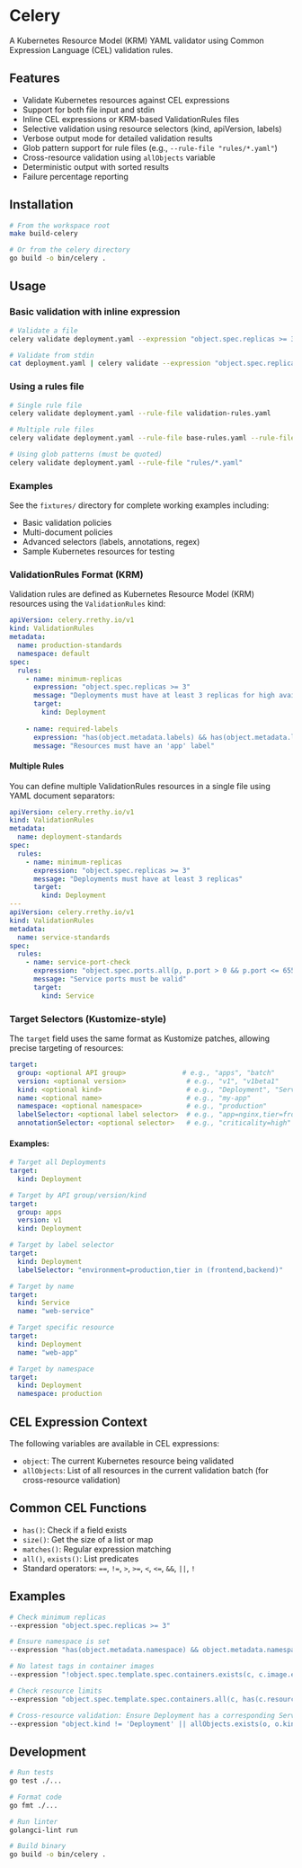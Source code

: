 # Celery

A Kubernetes Resource Model (KRM) YAML validator using Common Expression Language (CEL) validation rules.

## Features

- Validate Kubernetes resources against CEL expressions
- Support for both file input and stdin
- Inline CEL expressions or KRM-based ValidationRules files
- Selective validation using resource selectors (kind, apiVersion, labels)
- Verbose output mode for detailed validation results
- Glob pattern support for rule files (e.g., `--rule-file "rules/*.yaml"`)
- Cross-resource validation using `allObjects` variable
- Deterministic output with sorted results
- Failure percentage reporting

## Installation

```bash
# From the workspace root
make build-celery

# Or from the celery directory
go build -o bin/celery .
```

## Usage

### Basic validation with inline expression

```bash
# Validate a file
celery validate deployment.yaml --expression "object.spec.replicas >= 3"

# Validate from stdin
cat deployment.yaml | celery validate --expression "object.spec.replicas >= 3"
```

### Using a rules file

```bash
# Single rule file
celery validate deployment.yaml --rule-file validation-rules.yaml

# Multiple rule files
celery validate deployment.yaml --rule-file base-rules.yaml --rule-file prod-rules.yaml

# Using glob patterns (must be quoted)
celery validate deployment.yaml --rule-file "rules/*.yaml"
```

### Examples

See the `fixtures/` directory for complete working examples including:
- Basic validation policies
- Multi-document policies
- Advanced selectors (labels, annotations, regex)
- Sample Kubernetes resources for testing

### ValidationRules Format (KRM)

Validation rules are defined as Kubernetes Resource Model (KRM) resources using the `ValidationRules` kind:

```yaml
apiVersion: celery.rrethy.io/v1
kind: ValidationRules
metadata:
  name: production-standards
  namespace: default
spec:
  rules:
    - name: minimum-replicas
      expression: "object.spec.replicas >= 3"
      message: "Deployments must have at least 3 replicas for high availability"
      target:
        kind: Deployment
    
    - name: required-labels
      expression: "has(object.metadata.labels) && has(object.metadata.labels.app)"
      message: "Resources must have an 'app' label"
```

#### Multiple Rules

You can define multiple ValidationRules resources in a single file using YAML document separators:

```yaml
apiVersion: celery.rrethy.io/v1
kind: ValidationRules
metadata:
  name: deployment-standards
spec:
  rules:
    - name: minimum-replicas
      expression: "object.spec.replicas >= 3"
      message: "Deployments must have at least 3 replicas"
      target:
        kind: Deployment
---
apiVersion: celery.rrethy.io/v1
kind: ValidationRules
metadata:
  name: service-standards
spec:
  rules:
    - name: service-port-check
      expression: "object.spec.ports.all(p, p.port > 0 && p.port <= 65535)"
      message: "Service ports must be valid"
      target:
        kind: Service
```

### Target Selectors (Kustomize-style)

The `target` field uses the same format as Kustomize patches, allowing precise targeting of resources:

```yaml
target:
  group: <optional API group>              # e.g., "apps", "batch"
  version: <optional version>               # e.g., "v1", "v1beta1"
  kind: <optional kind>                     # e.g., "Deployment", "Service"
  name: <optional name>                     # e.g., "my-app"
  namespace: <optional namespace>           # e.g., "production"
  labelSelector: <optional label selector>  # e.g., "app=nginx,tier=frontend"
  annotationSelector: <optional selector>   # e.g., "criticality=high"
```

#### Examples:

```yaml
# Target all Deployments
target:
  kind: Deployment

# Target by API group/version/kind
target:
  group: apps
  version: v1
  kind: Deployment

# Target by label selector
target:
  kind: Deployment
  labelSelector: "environment=production,tier in (frontend,backend)"

# Target by name
target:
  kind: Service
  name: "web-service"

# Target specific resource
target:
  kind: Deployment
  name: "web-app"

# Target by namespace
target:
  kind: Deployment
  namespace: production
```

## CEL Expression Context

The following variables are available in CEL expressions:

- `object`: The current Kubernetes resource being validated
- `allObjects`: List of all resources in the current validation batch (for cross-resource validation)

## Common CEL Functions

- `has()`: Check if a field exists
- `size()`: Get the size of a list or map
- `matches()`: Regular expression matching
- `all()`, `exists()`: List predicates
- Standard operators: `==`, `!=`, `>`, `>=`, `<`, `<=`, `&&`, `||`, `!`

## Examples

```bash
# Check minimum replicas
--expression "object.spec.replicas >= 3"

# Ensure namespace is set
--expression "has(object.metadata.namespace) && object.metadata.namespace != ''"

# No latest tags in container images
--expression "!object.spec.template.spec.containers.exists(c, c.image.endsWith(':latest'))"

# Check resource limits
--expression "object.spec.template.spec.containers.all(c, has(c.resources.limits.memory))"

# Cross-resource validation: Ensure Deployment has a corresponding Service
--expression "object.kind != 'Deployment' || allObjects.exists(o, o.kind == 'Service' && o.metadata.name == object.metadata.name)"
```

## Development

```bash
# Run tests
go test ./...

# Format code
go fmt ./...

# Run linter
golangci-lint run

# Build binary
go build -o bin/celery .
```
